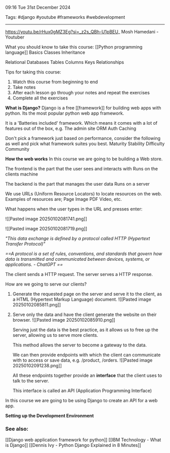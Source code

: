 09:16 Tue 31st December 2024

Tags: #django #youtube #frameworks #webdevelopment

---
https://youtu.be/rHux0gMZ3Eg?si=_z2s_QBh-U1pBEU_
Mosh Hamedani - Youtuber

What you should know to take this course:
[[Python programming language]]
	Basics
	Classes
	Inheritance

Relational Databases
	Tables
	Columns
	Keys
	Relationships

Tips for taking this course:
1. Watch this course from beginning to end
2. Take notes
3. After each lesson go through your notes and repeat the exercises
4. Complete all the exercises

**What is Django?**
Django is a free [[framework]] for building web apps with python.
Its the most popular python web app framework.

It is a 'Batteries included' framework. Which means it comes with a lot of features out of the box, e.g. 
	The admin site
	ORM
	Auth
	Caching

Don't pick a framework just based on performance, consider the following as well and pick what framework suites you best.
	Maturity
	Stability
	Difficulty
	Community

**How the web works**
In this course we are going to be building a Web store.

The frontend is the part that the user sees and interacts with
Runs on the clients machine

The backend is the part that manages the user data
Runs on a server

We use URLs (Uniform Resource Locators) to locate resources on the web.
Examples of resources are;
	Page
	Image
	PDF
	Video, etc.

What happens when the user types in the URL and presses enter:

![[Pasted image 20250102081741.png]]

![[Pasted image 20250102081719.png]]

*"This data exchange is defined by a protocol called HTTP (Hypertext Transfer Protocol)"*

*==A protocol is a set of rules, conventions, and standards that govern how data is transmitted and communicated between devices, systems, or applications. - ChatGPT ==*

The client sends a HTTP request.
The server serves a HTTP response.

How are we going to serve our clients?
1. Generate the requested page on the server and serve it to the client, as a HTML (Hypertext Markup Language) document.
	![[Pasted image 20250102085811.png]]

2. Serve only the data and have the client generate the website on their browser.
	![[Pasted image 20250102085910.png]]
	
	Serving just the data is the best practice, as it allows us to free up the server, allowing us to serve more clients.
	
	This method allows the server to become a gateway to the data. 
	
	We can then provide endpoints with which the client can communicate with to access or save data, e.g. /product, /orders.
	![[Pasted image 20250102091238.png]]
	
	All these endpoints together provide an **interface** that the client uses to talk to the server.
	
	This interface is called an API (Application Programming Interface)

In this course we are going to be using Django to create an API for a web app.

**Setting up the Development Environment**

### See also:
[[Django web application framework for python]]
[[IBM Technology - What is Django]]
[[Dennis Ivy - Python Django Explained in 8 Minutes]]
